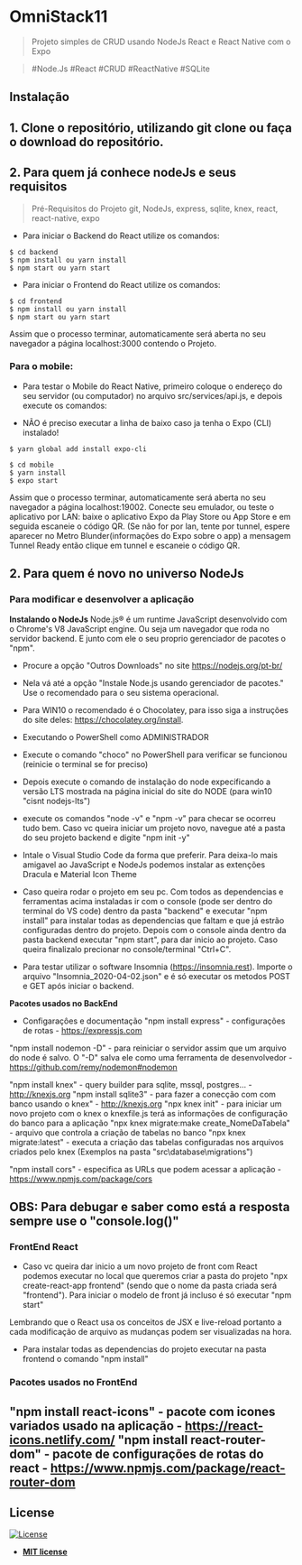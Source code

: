 
# OmniStack11

> Projeto simples de CRUD usando NodeJs React e React Native com o Expo

> #Node.Js #React #CRUD #ReactNative #SQLite 

## Instalação

## 1. Clone o repositório, utilizando git clone ou faça o download do repositório.

## 2. Para quem já conhece nodeJs e seus requisitos
> Pré-Requisitos do Projeto
> git, NodeJs, express, sqlite, knex, react, react-native, expo

- Para iniciar o Backend do React utilize os comandos:
```shell
$ cd backend
$ npm install ou yarn install
$ npm start ou yarn start
```

- Para iniciar o Frontend do React utilize os comandos:
```shell
$ cd frontend
$ npm install ou yarn install
$ npm start ou yarn start
```
Assim que o processo terminar, automaticamente será aberta no seu navegador a página localhost:3000 contendo o Projeto.

### Para o mobile:
- Para testar o Mobile do React Native, primeiro coloque o endereço do seu servidor (ou computador) no arquivo src/services/api.js, e depois execute os comandos:

- NÃO é preciso executar a linha de baixo caso ja tenha o Expo (CLI) instalado!

```shell
$ yarn global add install expo-cli
```

```shell
$ cd mobile
$ yarn install
$ expo start
```
Assim que o processo terminar, automaticamente será aberta no seu navegador a página localhost:19002. Conecte seu emulador, ou teste o aplicativo por LAN: baixe o aplicativo Expo da Play Store ou App Store e em seguida escaneie o código QR. (Se não for por lan, tente por tunnel, espere aparecer no Metro Blunder(informações do Expo sobre o app) a mensagem Tunnel Ready então clique em tunnel e escaneie o código QR.

## 2. Para quem é novo no universo NodeJs
### Para modificar e desenvolver a aplicação
**Instalando o NodeJs**
Node.js® é um runtime JavaScript desenvolvido com o Chrome's V8 JavaScript engine. Ou seja um navegador que roda no servidor backend. E junto com ele o seu proprio gerenciador de pacotes o "npm".
- Procure a opção "Outros Downloads" no site https://nodejs.org/pt-br/
- Nela vá até a opção "Instale Node.js usando gerenciador de pacotes." Use o recomendado para o seu sistema operacional.
- Para WIN10 o recomendado é o  Chocolatey, para isso siga a instruções do site deles: https://chocolatey.org/install.
- Executando o PowerShell como ADMINISTRADOR
- Execute o comando "choco" no PowerShell para verificar se funcionou (reinicie o terminal se for preciso)
- Depois execute o comando de instalação do node expecificando a versão LTS mostrada na página inicial do site do NODE
(para win10 "cisnt nodejs-lts")
- execute os comandos "node -v" e "npm -v" para checar se ocorreu tudo bem.
Caso vc queira iniciar um projeto novo, navegue até a pasta do seu projeto backend e digite "npm init -y"

- Intale o Visual Studio Code da forma que preferir. 
Para deixa-lo mais amigavel ao JavaScript e NodeJs podemos instalar as extenções Dracula e Material Icon Theme

- Caso queira rodar o projeto em seu pc. Com todos as dependencias e ferramentas acima instaladas ir com o console (pode ser dentro do terminal do VS code) dentro da pasta "backend" e executar "npm install" para instalar todas as dependencias que faltam e que já estrão configuradas dentro do projeto. Depois com o console ainda dentro da pasta backend executar "npm start", para dar inicio ao projeto. Caso queira finalizalo precionar no console/terminal "Ctrl+C". 

- Para testar utilizar o software Insomnia (https://insomnia.rest). Importe o arquivo "Insomnia_2020-04-02.json" e é só executar os metodos POST e GET após iniciar o backend.

**Pacotes usados no BackEnd**
- Configaraçôes e documentação
"npm install express" - configurações de rotas - https://expressjs.com 

"npm install nodemon -D" - para reiniciar o servidor assim que um arquivo do node é salvo. O "-D" salva ele como uma ferramenta de desenvolvedor - https://github.com/remy/nodemon#nodemon

"npm install knex" - query builder para sqlite, mssql, postgres... - http://knexjs.org
"npm install sqlite3" - para fazer a conecção com com banco usando o knex" - http://knexjs.org
"npx knex init" - para iniciar um novo projeto com o knex o knexfile.js terá as informações de configuração do banco para a aplicação
"npx knex migrate:make create_NomeDaTabela" - arquivo que controla a criação de tabelas no banco
"npx knex migrate:latest" - executa a criação das tabelas configuradas nos arquivos criados pelo knex (Exemplos na pasta "src\database\migrations")

"npm install cors" - especifica as URLs que podem acessar a aplicação - https://www.npmjs.com/package/cors

OBS: Para debugar e saber como está a resposta sempre use o "console.log()"
---
### FrontEnd React
- Caso vc queira dar inicio a um novo projeto de front com React podemos executar no local que queremos criar a pasta do projeto "npx create-react-app frontend" (sendo que o nome da pasta criada será "frontend"). Para iniciar o modelo de front já incluso é só executar "npm start"

Lembrando que o React usa os conceitos de JSX e live-reload portanto a cada modificação de arquivo as mudanças podem ser visualizadas na hora.

- Para instalar todas as dependencias do projeto executar na pasta frontend o comando "npm install"

### Pacotes usados no FrontEnd
"npm install react-icons" - pacote com icones variados usado na aplicação - https://react-icons.netlify.com/
"npm install react-router-dom" - pacote de configurações de rotas do react - https://www.npmjs.com/package/react-router-dom
---

## License

[![License](http://img.shields.io/:license-mit-blue.svg?style=flat-square)](http://badges.mit-license.org)

- **[MIT license](http://opensource.org/licenses/mit-license.php)**
